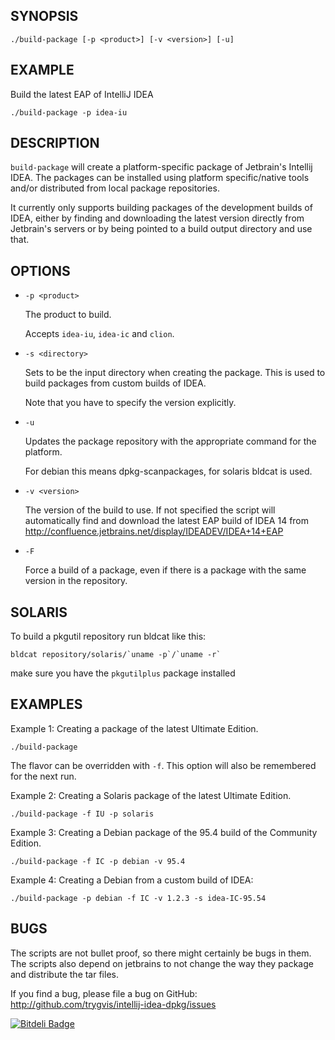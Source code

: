SYNOPSIS
--------

    ./build-package [-p <product>] [-v <version>] [-u]

EXAMPLE
-------

Build the latest EAP of IntelliJ IDEA

    ./build-package -p idea-iu

DESCRIPTION
--------

`build-package` will create a platform-specific package of Jetbrain's
Intellij IDEA. The packages can be installed using platform
specific/native tools and/or distributed from local package repositories.

It currently only supports building packages of the development builds
of IDEA, either by finding and downloading the latest version directly
from Jetbrain's servers or by being pointed to a build output directory
and use that.

OPTIONS
--------

* `-p <product>`

    The product to build.

    Accepts `idea-iu`, `idea-ic` and `clion`.

* `-s <directory>`

    Sets <directory> to be the input directory when creating the
    package. This is used to build packages from custom builds of IDEA.

    Note that you have to specify the version explicitly.

* `-u`

    Updates the package repository with the appropriate command for
    the platform.

    For debian this means dpkg-scanpackages, for solaris bldcat is used.

* `-v <version>`

    The version of the build to use. If not specified the script will
    automatically find and download the latest EAP build of IDEA 14 from
    http://confluence.jetbrains.net/display/IDEADEV/IDEA+14+EAP

* `-F`

    Force a build of a package, even if there is a package with the same
    version in the repository.

SOLARIS
-------

To build a pkgutil repository run bldcat like this:

    bldcat repository/solaris/`uname -p`/`uname -r`
  
make sure you have the `pkgutilplus` package installed

EXAMPLES
-------

Example 1: Creating a package of the latest Ultimate Edition.

    ./build-package

The flavor can be overridden with `-f`. This option will also be
remembered for the next run.

Example 2: Creating a Solaris package of the latest Ultimate Edition.

    ./build-package -f IU -p solaris

Example 3: Creating a Debian package of the 95.4 build of the Community Edition.

    ./build-package -f IC -p debian -v 95.4

Example 4: Creating a Debian from a custom build of IDEA:

    ./build-package -p debian -f IC -v 1.2.3 -s idea-IC-95.54

BUGS
----

The scripts are not bullet proof, so there might certainly be bugs in
them. The scripts also depend on jetbrains to not change the way they
package and distribute the tar files.

If you find a bug, please file a bug on GitHub:
http://github.com/trygvis/intellij-idea-dpkg/issues


[![Bitdeli Badge](https://d2weczhvl823v0.cloudfront.net/trygvis/intellij-idea-dpkg/trend.png)](https://bitdeli.com/free "Bitdeli Badge")

